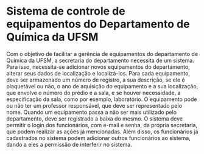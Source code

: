 # Sistema de controle de equipamentos do Departamento de Química da UFSM

Com o objetivo de facilitar a gerência de equipamentos do departamento de Química da UFSM, a secretaria do departamento necessita de um sistema. Para isso, necessita-se adicionar novos equipamentos do departamento, alterar seus dados de localização e localizá-los. Para cada equipamento, deve ser armazenado um número de registro, a sua descrição, se ele é plaquetável ou não, o ano de aquisição do equipamento e a sua localização, que envolve o número do prédio e a sala, e se houver necessidade, a especificação da sala, como por exemplo, laboratório. O equipamento pode ou não ter um professor responsável, que deve ser representado pelo nome. Quando um equipamento passa a não ser mais utilizado pelo departamento, deve ser registrado a baixa do mesmo. O sistema deve permitir o login dos funcionários, com e-mail e senha, da própria secretaria, que podem realizar as ações já mencionadas. Além disso, os funcionários já cadastrados no sistema podem adicionar outros funcionários ao sistema, dando a eles a permissão de interferir no sistema.
